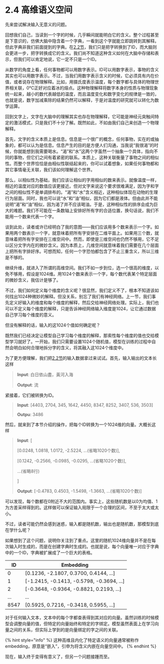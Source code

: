 # 2.4 高维语义空间

先来尝试解决输入无意义的问题。

回想我们自己，当读到一个字的时候，几乎瞬间就能明白它的含义。整个过程甚至是下意识的，仿佛大脑中隐含着一个字典，一看到这个字就能立即跳转到其解释。但此字典非我们前面提到的字典。在[2.2节](2.2-cong-wen-ben-dao-shu-zi.md)，我们只是把字转换到了ID，而大脑则会更进一步，把字转换成它的含义。我们尚不知道这种含义如何在大脑中存储和表示，但我们可以肯定地说，它一定不只是一个ID。

从数学的角度上看，任何事物都可以用数字表示。ID可以用数字表示，事物的含义其实也可以用数字表示。不过，当我们用数字表示含义的时候，它必须具有内在价值，或者说存在物理解释。比如，用摄氏度表示温度，每个数字都与具体的物理世界相关联，0℃正好对应着冰的熔点。这种物理解释将数字本身的性质与物理现象统一起来，越小的数代表越低的温度，而且温度变化和数字变化的规律是一致的，也就是说，数字加减乘除的结果仍然可以解释，于是对温度的研究就可以转化为数学运算。

回到文字上，文字在大脑中的理解其实也存在物理解释，它可能是神经元突触间特定的激活模式，只是我们不十分了解。既然如此，不如由我们自己来创造一个物理解释。

首先，文字的含义本质上是信息。信息是一个很广的概念，任何事物，实在的或抽象的，都可以认为是信息。信息产生的目的是方便人们沟通，当我说“我很渴”的时候，你就能想到我需要喝水。“渴”和“水”这两个字虽然一个抽象一个具体，指向不同的事物，但它们之间有着紧密的联系。本质上，这种关联衡量了事物之间的相似性。而整个世界恰恰是由相似性联结起来的，你可以试着想象，如果任何事物都和其它事情毫无关联，我们该如何理解这个世界。

那么，以相似性为基础，我们应该让相似的字用相似的数来表示。就像温度一样，相近的温度对应的数值应该更接近。但对文字来说这个要求很难满足，因为字和字之间的相似性不是单调排布的。“渴”和“水”含义相近，这种相似体现在动物的生理行为层面。同时，我也可以说“水”和“油”相似，因为它们都是液体。但由此并不能说明“渴”和“油”相似，因为渴了并不应该喝油。于是，这种相似性的排序会成为巨大的难题。我们不可能在一条数轴上安排好所有字的合适位置，换句话说，我们不能用一个数来代表一个字。

谈到此处，读者或许已经明白了我的意图——我们应该用多个数来表示一个字。如果用两个数表示一个字，就意味着把所有字安排在二维平面上。如果用三个数，就意味着把所有字安排在三维空间中。然而，即使是三维空间也仍然不够用，它不足以区分文字内在的微妙含义。因为本质上，几维空间就意味着我们需要在几个层面上把所有字排好序。可想而知，任何一个字恐怕都包含了不止三重含义，所以三维是不够的。

继续升维，就进入了所谓的高维空间。我们不如一步到位，选一个很高的维度，以免不够用，假设是1024维。用1024个数来表示一个字，每个数代表某个特定层面的微妙含义，我估计是够了。

不过，我们如何定义每个维度的含义呢？很显然，我们定义不了，根本不知道该如何找出1024种微妙的解释。但没关系，别忘了我们有神经网络。上一节，我们事先定义好输入的维度和每个维度的解释，然后交给神经网络处理。实际上，我们也可以不定义每个维度的解释，只是告诉神经网络输入维度是1024，让它通过数据自己学习每个维度的意义。

但没有解释的话，输入的这1024个值如何确定呢？

既然我们已经决定让模型自己学习每个维度的解释，那索性每个维度的值也交给模型学习就好了。一开始，我们只需要设置1024个随机值，模型在训练的过程中自然会明白如何合理地拆分字的含义，将其融入这1024个维度中。

为了更方便理解，我们把[2.2节](2.2-cong-wen-ben-dao-shu-zi.md)的输入数据拿过来试试。首先，输入输出的文本长这样

> **Input**: 白日依山盡，黃河入海
>
> **Output**: 流

紧接着，它们被转换为ID。

> **Input**: \[4403, 2704, 345, 1642, 4450, 8347, 8252, 3407, 536, 3503]
>
> **Outpu**: 3486

然后，就来到了本节介绍的操作，把每个ID转换为一个1024维的向量。大概长这样

> **Input**: \[
>
> \[0.0248, 1.0818, 1.0172, -2.5224, ...(省略1020个数)],
>
> \[0.1242, -0.2566, -0.0985, -0.0295, ...(省略1020个数)],
>
> ...(省略8行)
>
> ]
>
> **Output**: \[-0.4783, 0.4503, -1.5498, -1.3663, ...(省略1020个数)]

可以发现，每个数都在0附近不大的范围内。事实上，这些随机数是以0为均值、1为方差采样得到的。这样做可以保证输入局限于一个合理的区间，不至于太大或太小。

不过，读者可能仍然会感到迷惑，输入都是随机数，输出也是随机数，那模型到底在学什么呢？

如果想到了这个问题，说明你关注到了重点。这里的随机1024维向量并不是在每次输入时生成的，而是在创建字典时生成的。也就是说，每个向量唯一对应于字典中的一个ID，字典被扩展成了一个巨大的表格。

| ID   | Embedding                                  |
| ---- | ------------------------------------------ |
| 0    | \[0.1236, -2.1807, 0.3700, 0.4144, ...]    |
| 1    | \[-1.2415, -0.1413, -0.5798, -0.3694, ...] |
| 2    | \[-0.3648, -0.9364, -0.8821, 0.2193, ...]  |
| ...  | ...                                        |
| 8547 | \[0.5925, 0.7216, -0.3418, 0.5955, ...]    |

对于任何输入文本，文本中的每个字都查表得到其对应的向量。虽然训练的时候模型会调整向量的值，但特定的向量始终和特定的字绑定。模型虽然表面上在学习向量之间的关系，但实际上学到的是向量绑定的字之间的关联。

{% hint style="info" %}
这种高维且内化了特定语义的向量通常被称作embedding，原意是“嵌入”，引申为将含义内嵌在向量空间中。
{% endhint %}

现在，输入终于变得有意义了，但另一个问题接踵而至。

